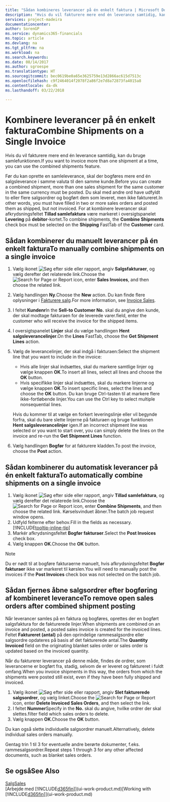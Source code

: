 ```yaml
---
title: "Sådan kombineres leverancer på én enkelt faktura | Microsoft Docs"
description: "Hvis du vil fakturere mere end én leverance samtidig, kan du bruge samlefunktionen."
services: project-madeira
documentationcenter: 
author: SorenGP
ms.service: dynamics365-financials
ms.topic: article
ms.devlang: na
ms.tgt_pltfrm: na
ms.workload: na
ms.search.keywords: 
ms.date: 08/14/2017
ms.author: sgroespe
ms.translationtype: HT
ms.sourcegitcommit: bec0619be0a65e3625759e13d2866ac615d7513c
ms.openlocfilehash: c9f2464014f2078f2a86f2e7d8a72873fa4015a8
ms.contentlocale: da-dk
ms.lasthandoff: 03/22/2018

---
```

# <a name="combine-shipments-on-a-single-invoice"></a><span data-ttu-id="2d7d5-103">Kombinere leverancer på én enkelt faktura</span><span class="sxs-lookup"><span data-stu-id="2d7d5-103">Combine Shipments on a Single Invoice</span></span>
<span data-ttu-id="2d7d5-104">Hvis du vil fakturere mere end én leverance samtidig, kan du bruge samlefunktionen.</span><span class="sxs-lookup"><span data-stu-id="2d7d5-104">If you want to invoice more than one shipment at a time, you can use the combined shipments feature.</span></span>  

 <span data-ttu-id="2d7d5-105">Før du kan oprette en samleleverance, skal der bogføres mere end én salgsleverance i samme valuta til den samme kunde.</span><span class="sxs-lookup"><span data-stu-id="2d7d5-105">Before you can create a combined shipment, more than one sales shipment for the same customer in the same currency must be posted.</span></span> <span data-ttu-id="2d7d5-106">Du skal med andre ord have udfyldt to eller flere salgsordrer og bogført dem som leveret, men ikke faktureret.</span><span class="sxs-lookup"><span data-stu-id="2d7d5-106">In other words, you must have filled in two or more sales orders and posted them as shipped, but not invoiced.</span></span> <span data-ttu-id="2d7d5-107">For at kombinere leverancer skal afkrydsningsfeltet **Tillad samlefaktura** være markeret i oversigtspanelet **Levering** på **debitor**-kortet.</span><span class="sxs-lookup"><span data-stu-id="2d7d5-107">To combine shipments, the **Combine Shipments** check box must be selected on the **Shipping** FastTab of the **Customer** card.</span></span>  

## <a name="to-manually-combine-shipments-on-a-single-invoice"></a><span data-ttu-id="2d7d5-108">Sådan kombinerer du manuelt leverancer på én enkelt faktura</span><span class="sxs-lookup"><span data-stu-id="2d7d5-108">To manually combine shipments on a single invoice</span></span>  
1. <span data-ttu-id="2d7d5-109">Vælg ikonet ![Søg efter side eller rapport](media/ui-search/search_small.png "Ikonet Søg efter side eller rapport"), angiv **Salgsfakturaer**, og vælg derefter det relaterede link.</span><span class="sxs-lookup"><span data-stu-id="2d7d5-109">Choose the ![Search for Page or Report](media/ui-search/search_small.png "Search for Page or Report icon") icon, enter **Sales Invoices**, and then choose the related link.</span></span>  
2. <span data-ttu-id="2d7d5-110">Vælg handlingen **Ny**.</span><span class="sxs-lookup"><span data-stu-id="2d7d5-110">Choose the **New** action.</span></span> <span data-ttu-id="2d7d5-111">Du kan finde flere oplysninger i [Fakturere salg](sales-how-invoice-sales.md).</span><span class="sxs-lookup"><span data-stu-id="2d7d5-111">For more information, see [Invoice Sales](sales-how-invoice-sales.md).</span></span>
3. <span data-ttu-id="2d7d5-112">I feltet **Kundenr**</span><span class="sxs-lookup"><span data-stu-id="2d7d5-112">In the **Sell-to Customer No.**</span></span> <span data-ttu-id="2d7d5-113">skal du angive den kunde, der skal modtage fakturaen for de leverede varer.</span><span class="sxs-lookup"><span data-stu-id="2d7d5-113">field, enter the customer who will receive the invoice for the shipped items.</span></span>  
4. <span data-ttu-id="2d7d5-114">I oversigtspanelet **Linjer** skal du vælge handlingen **Hent salgsleverancelinjer**.</span><span class="sxs-lookup"><span data-stu-id="2d7d5-114">On the **Lines** FastTab, choose the **Get Shipment Lines** action.</span></span>  
5. <span data-ttu-id="2d7d5-115">Vælg de leverancelinjer, der skal indgå i fakturaen:</span><span class="sxs-lookup"><span data-stu-id="2d7d5-115">Select the shipment line that you want to include in the invoice:</span></span>  

    - <span data-ttu-id="2d7d5-116">Hvis alle linjer skal indsættes, skal du markere samtlige linjer og vælge knappen **OK**.</span><span class="sxs-lookup"><span data-stu-id="2d7d5-116">To insert all lines, select all lines and choose the **OK** button.</span></span>  
    - <span data-ttu-id="2d7d5-117">Hvis specifikke linjer skal indsættes, skal du markere linjerne og vælge knappen **OK**.</span><span class="sxs-lookup"><span data-stu-id="2d7d5-117">To insert specific lines, select the lines and choose the **OK** button.</span></span> <span data-ttu-id="2d7d5-118">Du kan bruge Ctrl-tasten til at markere flere ikke-fortløbende linjer.</span><span class="sxs-lookup"><span data-stu-id="2d7d5-118">You can use the Ctrl key to select multiple nonsequential lines.</span></span>  

    <span data-ttu-id="2d7d5-119">Hvis du kommer til at vælge en forkert leveringslinje eller vil begynde forfra, skal du bare slette linjerne på fakturaen og bruge funktionen **Hent salgsleverancelinjer** igen.</span><span class="sxs-lookup"><span data-stu-id="2d7d5-119">If an incorrect shipment line was selected or you want to start over, you can simply delete the lines on the invoice and re-run the **Get Shipment Lines** function.</span></span>  
7. <span data-ttu-id="2d7d5-120">Vælg handlingen **Bogfør** for at fakturere kladden.</span><span class="sxs-lookup"><span data-stu-id="2d7d5-120">To post the invoice, choose the **Post** action.</span></span>  

## <a name="to-automatically-combine-shipments-on-a-single-invoice"></a><span data-ttu-id="2d7d5-121">Sådan kombinerer du automatisk leverancer på én enkelt faktura</span><span class="sxs-lookup"><span data-stu-id="2d7d5-121">To automatically combine shipments on a single invoice</span></span>  
1. <span data-ttu-id="2d7d5-122">Vælg ikonet ![Søg efter side eller rapport](media/ui-search/search_small.png "Ikonet Søg efter side eller rapport"), angiv **Tillad samlefaktura**, og vælg derefter det relaterede link.</span><span class="sxs-lookup"><span data-stu-id="2d7d5-122">Choose the ![Search for Page or Report](media/ui-search/search_small.png "Search for Page or Report icon") icon, enter **Combine Shipments**, and then choose the related link.</span></span> <span data-ttu-id="2d7d5-123">Kørselsvinduet åbner.</span><span class="sxs-lookup"><span data-stu-id="2d7d5-123">The batch job request window opens.</span></span>  
2. <span data-ttu-id="2d7d5-124">Udfyld felterne efter behov.</span><span class="sxs-lookup"><span data-stu-id="2d7d5-124">Fill in the fields as necessary.</span></span> [!INCLUDE[tooltip-inline-tip](includes/tooltip-inline-tip_md.md)]
3. <span data-ttu-id="2d7d5-125">Markér afkrydsningsfeltet **Bogfør fakturaer**.</span><span class="sxs-lookup"><span data-stu-id="2d7d5-125">Select the **Post Invoices** check box.</span></span>  
4.  <span data-ttu-id="2d7d5-126">Vælg knappen **OK**.</span><span class="sxs-lookup"><span data-stu-id="2d7d5-126">Choose the **OK** button.</span></span>  

> [!NOTE]  
>  <span data-ttu-id="2d7d5-127">Du er nødt til at bogføre fakturaerne manuelt, hvis afkrydsningsfeltet **Bogfør fakturaer** ikke var markeret til kørslen.</span><span class="sxs-lookup"><span data-stu-id="2d7d5-127">You will need to manually post the invoices if the **Post Invoices** check box was not selected on the batch job.</span></span>  

## <a name="to-remove-open-sales-orders-after-combined-shipment-posting"></a><span data-ttu-id="2d7d5-128">Sådan fjernes åbne salgsordrer efter bogføring af kombineret leverance</span><span class="sxs-lookup"><span data-stu-id="2d7d5-128">To remove open sales orders after combined shipment posting</span></span> 
<span data-ttu-id="2d7d5-129">Når leverancer samles på en faktura og bogføres, oprettes der en bogført salgsfaktura for de fakturerede linjer.</span><span class="sxs-lookup"><span data-stu-id="2d7d5-129">When shipments are combined on an invoice and posted, a posted sales invoice is created for the invoiced lines.</span></span> <span data-ttu-id="2d7d5-130">Feltet **Faktureret (antal)** på den oprindelige rammesalgsordre eller salgsordre opdateres på basis af det fakturerede antal.</span><span class="sxs-lookup"><span data-stu-id="2d7d5-130">The **Quantity Invoiced** field on the originating blanket sales order or sales order is updated based on the invoiced quantity.</span></span>  

<span data-ttu-id="2d7d5-131">Når du fakturerer leverancer på denne måde, findes de ordrer, som leverancerne er bogført fra, stadig, selvom de er leveret og faktureret i fuldt omfang.</span><span class="sxs-lookup"><span data-stu-id="2d7d5-131">When you invoice shipments in this way, the orders from which the shipments were posted still exist, even if they have been fully shipped and invoiced.</span></span>   

1. <span data-ttu-id="2d7d5-132">Vælg ikonet ![Søg efter side eller rapport](media/ui-search/search_small.png "Ikonet Søg efter side eller rapport"), angiv **Slet fakturerede salgsordrer**, og vælg linket.</span><span class="sxs-lookup"><span data-stu-id="2d7d5-132">Choose the ![Search for Page or Report](media/ui-search/search_small.png "Search for Page or Report icon") icon, enter **Delete Invoiced Sales Orders**, and then select the link.</span></span>  
2. <span data-ttu-id="2d7d5-133">I feltet **Nummer**</span><span class="sxs-lookup"><span data-stu-id="2d7d5-133">Specify in the **No.**</span></span> <span data-ttu-id="2d7d5-134">skal du angive, hvilke ordrer der skal slettes.</span><span class="sxs-lookup"><span data-stu-id="2d7d5-134">filter field which sales orders to delete.</span></span>  
3. <span data-ttu-id="2d7d5-135">Vælg knappen **OK**.</span><span class="sxs-lookup"><span data-stu-id="2d7d5-135">Choose the **OK** button.</span></span>  

<span data-ttu-id="2d7d5-136">Du kan også slette individuelle salgsordrer manuelt.</span><span class="sxs-lookup"><span data-stu-id="2d7d5-136">Alternatively, delete individual sales orders manually.</span></span>  

<span data-ttu-id="2d7d5-137">Gentag trin 1 til 3 for eventuelle andre berørte dokumenter, f.eks. rammesalgsordrer.</span><span class="sxs-lookup"><span data-stu-id="2d7d5-137">Repeat steps 1 through 3 for any other affected documents, such as blanket sales orders.</span></span>

## <a name="see-also"></a><span data-ttu-id="2d7d5-138">Se også</span><span class="sxs-lookup"><span data-stu-id="2d7d5-138">See Also</span></span>  
[<span data-ttu-id="2d7d5-139">Salg</span><span class="sxs-lookup"><span data-stu-id="2d7d5-139">Sales</span></span>](sales-manage-sales.md)  
<span data-ttu-id="2d7d5-140">[Arbejde med [!INCLUDE[d365fin](includes/d365fin_md.md)]](ui-work-product.md)</span><span class="sxs-lookup"><span data-stu-id="2d7d5-140">[Working with [!INCLUDE[d365fin](includes/d365fin_md.md)]](ui-work-product.md)</span></span>

